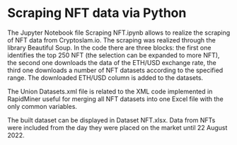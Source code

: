 # Scraping NFT data via Python

The Jupyter Notebook file Scraping NFT.ipynb allows to realize the scraping of NFT data from Cryptoslam.io. The scraping was realized through the library Beautiful Soup. In the code there are three blocks: the first one identifies the top 250 NFT (the selection can be expanded to more NFT), the second one downloads the data of the ETH/USD exchange rate, the third one downloads a number of NFT datasets according to the specified range. The downloaded ETH/USD column is added to the datasets.

The Union Datasets.xml file is related to the XML code implemented in RapidMiner useful for merging all NFT datasets into one Excel file with the only common variables.

The built dataset can be displayed in Dataset NFT.xlsx. Data from NFTs were included from the day they were placed on the market until 22 August 2022.
